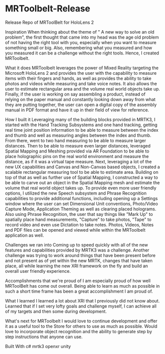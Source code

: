 # MRToolbelt-Release
Release Repo of MRToolBelt for HoloLens 2

Inspiration
When thinking about the theme of " A new way to solve an old problem", the first thought that came into my head was the age old problem of not having the right tool with you, especially when you want to measure something small or big. Also, remembering what you measured and how you measured it can be a challenge without the right tools. Hence, I created MRToolbelt.

What it does
MRToolbelt leverages the power of Mixed Reality targeting the Microsoft HoloLens 2 and provides the user with the capability to measure items with their fingers and hands, as well as provides the ability to take photos and videos while measuring and take voice notes. It also allows the user to estimate rectangular area and the volume real world objects take up. Finally, if the user is working on say assembling a product, instead of relying on the paper manual and constantly looking down away from what they are putting together, the user can open a digital copy of the assembly manual in PDF format and have it up in their field of view for reference.

How I built it
Leveraging many of the building blocks provided in MRTK3, I started with the Hand Tracking Subsystems and one hand tracking, getting real time joint position information to be able to measure between the index and thumb and well as measuring angles between the index and thumb. From there, went to two hand measuring to be able to measure larger distances. Then to be able to measure even larger distances, leveraged Spatial Mapping and Meshing provided via AR Foundation to be able to place holographic pins on the real world environment and measure the distance, as if it was a virtual tape measure. Next, leveraging a lot of the new UX capabilities and Canvas and Non-Canvas based objects, I created a scalable rectangular measuring tool to be able to estimate area. Building on top of that as well as further use of Spatial Mapping, I constructed a way to be able to carve out an object in the Spatial Mapping mesh and estimate the volume that real world object takes up. To provide even more user friendly options, I utilized the new Speech subsystem and Phrase Recognition capabilities to provide additional functions, including opening up a Settings window where the user can set Dimensional Unit conventions, Photo/Video Capture Mode, Application Theming as well as clearing placed holograms. Also using Phrase Recognition, the user that say things like "Mark Up" to spatially place hand measurements, "Capture" to take photos, "Tape" to record video and even use Dictation to take notes. Photos, Videos, Notes and PDF files can be opened and viewed while within the MRToolbelt application as well.

Challenges we ran into
Coming up to speed quickly with all of the new features and capabilities provided by MRTK3 was a challenge. Another challenge was trying to work around things that have been present before and not present as of yet within the new MRTK, changes that have taken place, all while learning the new XRI framework on the fly and build an overall user friendly experience.

Accomplishments that we're proud of
I am especially proud of how well MRToolBelt has come out overall. Being able to learn as much as possible in such a short time frame has been a great accomplishment I am proud of.

What I learned
I learned a lot about XRI that I previously did not know about. Learned that if I set very lofty goals and challenge myself, I can achieve all of my targets and then some during development.

What's next for MRToolbelt
I would love to continue development and offer it as a useful tool to the Store for others to use as much as possible. Would love to incorporate object recognition and the ability to generate step by step instructions that anyone can use.

Built With
c#
mrtk3
openxr
unity
